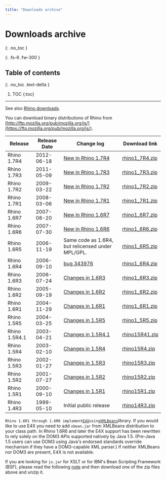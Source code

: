 ```yaml
---
title: "Downloads archive"
---
```

# Downloads archive
{: .no_toc }

{: .fs-6 .fw-300 }

## Table of contents
{: .no_toc .text-delta }

1. TOC
{:toc}

---
See also [Rhino downloads](download_rhino.md).

You can download binary distributions of Rhino from [http://ftp.mozilla.org/pub/mozilla.org/js/](https://ftp.mozilla.org/pub/mozilla.org/js/).

|  Release  |  Release Date  |  Change log  |  Download link  |
|  ---  |  ---  |  ---  |  ---  |
|  Rhino 1.7R4  |  2012-06-18  |  [New in Rhino 1.7R4](new_in_rhino_1.7r4.md)  |  [rhino1_7R4.zip](https://github.com/downloads/mozilla/rhino/rhino1_7R4.zip)  |
|  Rhino 1.7R3  |  2011-05-09  |  [New in Rhino 1.7R3](new_in_rhino_1.7r3.md)  |  [rhino1_7R3.zip](https://ftp.mozilla.org/pub/mozilla.org/js/rhino1_7R3.zip)  |
|  Rhino 1.7R2  |  2009-03-22  |  [New in Rhino 1.7R2](new_in_rhino_1.7r2.md)  |  [rhino1_7R2.zip](https://ftp.mozilla.org/pub/mozilla.org/js/rhino1_7R2.zip)  |
|  Rhino 1.7R1  |  2008-03-06  |  [New in Rhino 1.7R1](new_in_rhino_1.7r1.md)  |  [rhino1_7R1.zip](https://ftp.mozilla.org/pub/mozilla.org/js/rhino1_7R1.zip)  |
|  Rhino 1.6R7  |  2007-08-20  |  [New in Rhino 1.6R7](new_in_rhino_1.6r7.md)  |  [rhino1_6R7.zip](https://ftp.mozilla.org/pub/mozilla.org/js/rhino1_6R7.zip)  |
|  Rhino 1.6R6  |  2007-07-30  |  [New in Rhino 1.6R6](new_in_rhino_1.6r6.md)  |  [rhino1_6R6.zip](https://ftp.mozilla.org/pub/mozilla.org/js/rhino1_6R6.zip)  |
|  Rhino 1.6R5  |  2006-11-19  |  Same code as 1.6R4, but relicensed under MPL/GPL.  |  [rhino1_6R5.zip](https://ftp.mozilla.org/pub/mozilla.org/js/rhino1_6R5.zip)  |
|  Rhino 1.6R4  |  2006-09-10  |  [bug 343976](https://bugzilla.mozilla.org/show_bug.cgi?id=343976)  |  [rhino1_6R4.zip](https://ftp.mozilla.org/pub/mozilla.org/js/rhino1_6R4.zip)  |
|  Rhino 1.6R3  |  2006-07-24  |  [Changes in 1.6R3](https://www-archive.mozilla.org/rhino/rhino16r3)  |  [rhino1_6R3.zip](https://ftp.mozilla.org/pub/mozilla.org/js/rhino1_6R3.zip)  |
|  Rhino 1.6R2  |  2005-09-19  |  [Changes in 1.6R2](https://www-archive.mozilla.org/rhino/rhino16r2)  |  [rhino1_6R2.zip](https://ftp.mozilla.org/pub/mozilla.org/js/rhino1_6R2.zip)  |
|  Rhino 1.6R1  |  2004-11-29  |  [Changes in 1.6R1](https://www-archive.mozilla.org/rhino/rhino16r1)  |  [rhino1_6R1.zip](https://ftp.mozilla.org/pub/mozilla.org/js/rhino1_6R1.zip)  |
|  Rhino 1.5R5  |  2004-03-25  |  [Changes in 1.5R5](https://www-archive.mozilla.org/rhino/rhino15r5)  |  [rhino1_5R5.zip](https://ftp.mozilla.org/pub/mozilla.org/js/rhino1_5R5.zip)  |
|  Rhino 1.5R4.1  |  2003-04-21  |  [Changes in 1.5R4.1](https://web.archive.org/web/20030609002716/http://www.mozilla.org/rhino/rhino15R41.html)  |  [rhino15R41.zip](https://ftp.mozilla.org/pub/mozilla.org/js/rhino15R41.zip)  |
|  Rhino 1.5R4  |  2003-02-10  |  [Changes in 1.5R4](https://www-archive.mozilla.org/rhino/rhino15r4)  |  [rhino15R4.zip](https://ftp.mozilla.org/pub/mozilla.org/js/rhino15R4.zip)  |
|  Rhino 1.5R3  |  2002-01-27  |  [Changes in 1.5R3](https://www-archive.mozilla.org/rhino/rhino15r3)  |  [rhino15R3.zip](https://ftp.mozilla.org/pub/mozilla.org/js/rhino15R3.zip)  |
|  Rhino 1.5R2  |  2001-07-27  |  [Changes in 1.5R2](https://www-archive.mozilla.org/rhino/rhino15r2)  |  [rhino15R2.zip](https://ftp.mozilla.org/pub/mozilla.org/js/older-packages/rhino15R2.zip)  |
|  Rhino 1.5R1  |  2000-09-10  |  [Changes in 1.5R1](https://www-archive.mozilla.org/rhino/rhino15r1)  |  [rhino15R1.zip](https://ftp.mozilla.org/pub/mozilla.org/js/older-packages/rhino15R1.zip)  |
|  Rhino 1.4R3  |  1999-05-10  |  Initial public release  |  [rhino14R3.zip](https://ftp.mozilla.org/pub/mozilla.org/js/older-packages/rhino14R3.zip)  |

`Rhino 1.6R1 through 1.6R6 implement`[`E4X`](https://developer.mozilla.org/en-US/docs/Archive/Web/E4X)`using`[`XMLBeans`](https://xmlbeans.apache.org/)library. If you would like to use E4X you need to add `xbean.jar` from XMLBeans distribution to your class path. In Rhino 1.6R6 and later the E4X support has been rewritten to rely solely on the DOM3 APIs supported natively by Java 1.5. (Pre-Java 1.5 users can use DOM3 using Java's endorsed standards override mechanism if they have a DOM3-capable XML parser.) If neither XMLBeans nor DOM3 are present, E4X is not available.

If you are looking for `js.jar` for XSLT or for IBM's Bean Scripting Framework (BSF), please read the following [note](https://www.mozilla.org/rhino/bsf.html#bsf-issue) and then download one of the zip files above and unzip it.